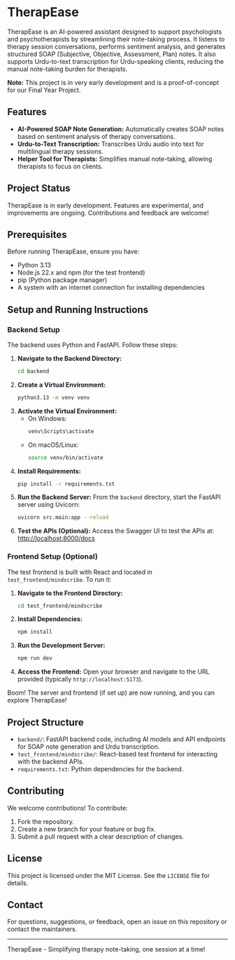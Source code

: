 # TherapEase

TherapEase is an AI-powered assistant designed to support psychologists and psychotherapists by streamlining their note-taking process. It listens to therapy session conversations, performs sentiment analysis, and generates structured SOAP (Subjective, Objective, Assessment, Plan) notes. It also supports Urdu-to-text transcription for Urdu-speaking clients, reducing the manual note-taking burden for therapists.

**Note:** This project is in very early development and is a proof-of-concept for our Final Year Project.

## Features

-   **AI-Powered SOAP Note Generation:** Automatically creates SOAP notes based on sentiment analysis of therapy conversations.
-   **Urdu-to-Text Transcription:** Transcribes Urdu audio into text for multilingual therapy sessions.
-   **Helper Tool for Therapists:** Simplifies manual note-taking, allowing therapists to focus on clients.

## Project Status

TherapEase is in early development. Features are experimental, and improvements are ongoing. Contributions and feedback are welcome!

## Prerequisites

Before running TherapEase, ensure you have:

-   Python 3.13
-   Node.js 22.x and npm (for the test frontend)
-   pip (Python package manager)
-   A system with an internet connection for installing dependencies

## Setup and Running Instructions

### Backend Setup

The backend uses Python and FastAPI. Follow these steps:

1.  **Navigate to the Backend Directory:**
    ```bash
    cd backend
    ```
2.  **Create a Virtual Environment:**
    ```bash
    python3.13 -m venv venv
    ```
3.  **Activate the Virtual Environment:**
    -   On Windows:
        ```bash
        venv\Scripts\activate
        ```
    -   On macOS/Linux:
        ```bash
        source venv/bin/activate
        ```
4.  **Install Requirements:**
    ```bash
    pip install -r requirements.txt
    ```
5.  **Run the Backend Server:**
    From the `backend` directory, start the FastAPI server using Uvicorn:
    ```bash
    uvicorn src.main:app --reload
    ```
6.  **Test the APIs (Optional):**
    Access the Swagger UI to test the APIs at:
    [http://localhost:8000/docs](http://localhost:8000/docs)

### Frontend Setup (Optional)

The test frontend is built with React and located in `test_frontend/mindscribe`. To run it:

1.  **Navigate to the Frontend Directory:**
    ```bash
    cd test_frontend/mindscribe
    ```
2.  **Install Dependencies:**
    ```bash
    npm install
    ```
3.  **Run the Development Server:**
    ```bash
    npm run dev
    ```
4.  **Access the Frontend:**
    Open your browser and navigate to the URL provided (typically `http://localhost:5173`).

Boom! The server and frontend (if set up) are now running, and you can explore TherapEase!

## Project Structure

-   `backend/`: FastAPI backend code, including AI models and API endpoints for SOAP note generation and Urdu transcription.
-   `test_frontend/mindscribe/`: React-based test frontend for interacting with the backend APIs.
-   `requirements.txt`: Python dependencies for the backend.

## Contributing

We welcome contributions! To contribute:

1.  Fork the repository.
2.  Create a new branch for your feature or bug fix.
3.  Submit a pull request with a clear description of changes.

## License

This project is licensed under the MIT License. See the `LICENSE` file for details.

## Contact

For questions, suggestions, or feedback, open an issue on this repository or contact the maintainers.

---

TherapEase - Simplifying therapy note-taking, one session at a time!
